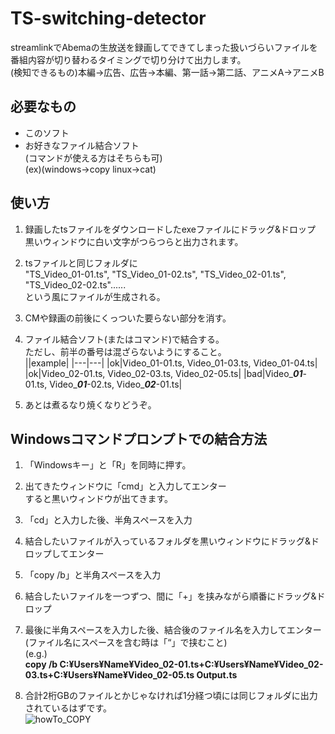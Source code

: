 # TS-switching-detector<br>
streamlinkでAbemaの生放送を録画してできてしまった扱いづらいファイルを番組内容が切り替わるタイミングで切り分けて出力します。<br>
(検知できるもの)本編->広告、広告->本編、第一話->第二話、アニメA->アニメB<br>

## 必要なもの<br>
* このソフト<br>
* お好きなファイル結合ソフト<br>
   (コマンドが使える方はそちらも可)<br>
   (ex)(windows->copy linux->cat)<br>

## 使い方<br>
1.  録画したtsファイルをダウンロードしたexeファイルにドラッグ&ドロップ<br>
    黒いウィンドウに白い文字がつらつらと出力されます。<br>

2.  tsファイルと同じフォルダに<br>
    "TS_Video_01-01.ts", "TS_Video_01-02.ts", "TS_Video_02-01.ts", "TS_Video_02-02.ts"......<br>
    という風にファイルが生成される。<br>
    
3.  CMや録画の前後にくっついた要らない部分を消す。<br>

4.  ファイル結合ソフト(またはコマンド)で結合する。<br>
    ただし、前半の番号は混ざらないようにすること。<br>
    ||example|
    |---|---|
    |ok|Video_01-01.ts, Video_01-03.ts, Video_01-04.ts|
    |ok|Video_02-01.ts, Video_02-03.ts, Video_02-05.ts|
    |bad|Video_***01***-01.ts, Video_***01***-02.ts, Video_***02***-01.ts|
        
5.  あとは煮るなり焼くなりどうぞ。<br>

## Windowsコマンドプロンプトでの結合方法
1.  「Windowsキー」と「R」を同時に押す。<br>

2.  出てきたウィンドウに「cmd」と入力してエンター<br>すると黒いウィンドウが出てきます。<br>

3.  「cd」と入力した後、半角スペースを入力<br>

4.  結合したいファイルが入っているフォルダを黒いウィンドウにドラッグ&ドロップしてエンター<br>

5.  「copy /b」と半角スペースを入力<br>

6.  結合したいファイルを一つずつ、間に「+」を挟みながら順番にドラッグ&ドロップ<br>

7.  最後に半角スペースを入力した後、結合後のファイル名を入力してエンター<br>(ファイル名にスペースを含む時は「“」で挟むこと)<br>(e.g.)<br>
******copy /b C:¥Users¥Name¥Video_02-01.ts+C:¥Users¥Name¥Video_02-03.ts+C:¥Users¥Name¥Video_02-05.ts Output.ts******

8.  合計2桁GBのファイルとかじゃなければ1分経つ頃には同じフォルダに出力されているはずです。<br>
![howTo_COPY](https://user-images.githubusercontent.com/90015823/132944788-77cd16ef-1210-49dc-b582-abceca2b1523.gif)
